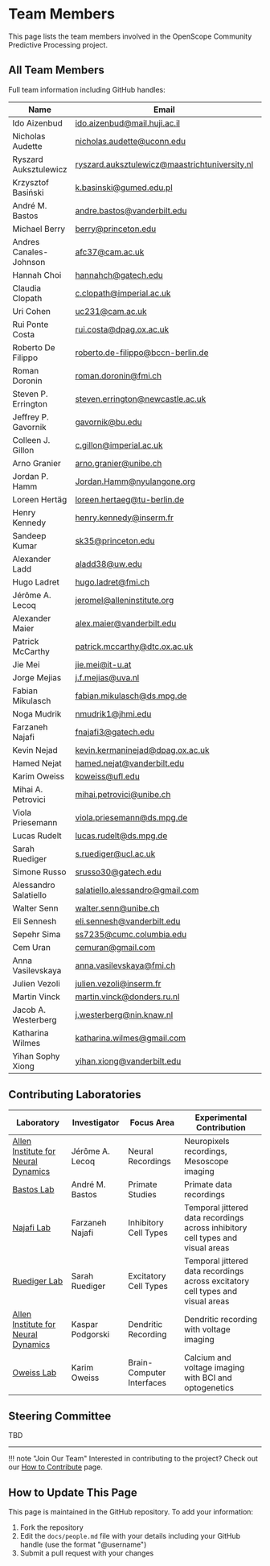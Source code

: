 # Team Members

This page lists the team members involved in the OpenScope Community Predictive Processing project.

## All Team Members

Full team information including GitHub handles:

| Name | Email | GitHub |
|------|-------|--------|
| Ido Aizenbud | ido.aizenbud@mail.huji.ac.il | |
| Nicholas Audette | nicholas.audette@uconn.edu | |
| Ryszard Auksztulewicz | ryszard.auksztulewicz@maastrichtuniversity.nl | |
| Krzysztof Basiński | k.basinski@gumed.edu.pl | |
| André M. Bastos | andre.bastos@vanderbilt.edu | @ABastos |
| Michael Berry | berry@princeton.edu | |
| Andres Canales-Johnson | afc37@cam.ac.uk | |
| Hannah Choi | hannahch@gatech.edu | |
| Claudia Clopath | c.clopath@imperial.ac.uk | |
| Uri Cohen | uc231@cam.ac.uk | |
| Rui Ponte Costa | rui.costa@dpag.ox.ac.uk | |
| Roberto De Filippo | roberto.de-filippo@bccn-berlin.de | |
| Roman Doronin | roman.doronin@fmi.ch | |
| Steven P. Errington | steven.errington@newcastle.ac.uk | |
| Jeffrey P. Gavornik | gavornik@bu.edu | |
| Colleen J. Gillon | c.gillon@imperial.ac.uk | |
| Arno Granier | arno.granier@unibe.ch | |
| Jordan P. Hamm | Jordan.Hamm@nyulangone.org | |
| Loreen Hertäg | loreen.hertaeg@tu-berlin.de | |
| Henry Kennedy | henry.kennedy@inserm.fr | |
| Sandeep Kumar | sk35@princeton.edu | |
| Alexander Ladd | aladd38@uw.edu | |
| Hugo Ladret | hugo.ladret@fmi.ch | |
| Jérôme A. Lecoq | jeromel@alleninstitute.org | @jeromelecoq |
| Alexander Maier | alex.maier@vanderbilt.edu | @maierav |
| Patrick McCarthy | patrick.mccarthy@dtc.ox.ac.uk | |
| Jie Mei | jie.mei@it-u.at | |
| Jorge Mejias | j.f.mejias@uva.nl | |
| Fabian Mikulasch | fabian.mikulasch@ds.mpg.de | |
| Noga Mudrik | nmudrik1@jhmi.edu | |
| Farzaneh Najafi | fnajafi3@gatech.edu | |
| Kevin Nejad | kevin.kermaninejad@dpag.ox.ac.uk | |
| Hamed Nejat | hamed.nejat@vanderbilt.edu | |
| Karim Oweiss | koweiss@ufl.edu | |
| Mihai A. Petrovici | mihai.petrovici@unibe.ch | |
| Viola Priesemann | viola.priesemann@ds.mpg.de | |
| Lucas Rudelt | lucas.rudelt@ds.mpg.de | |
| Sarah Ruediger | s.ruediger@ucl.ac.uk | @Sarruedi |
| Simone Russo | srusso30@gatech.edu | |
| Alessandro Salatiello | salatiello.alessandro@gmail.com | |
| Walter Senn | walter.senn@unibe.ch | |
| Eli Sennesh | eli.sennesh@vanderbilt.edu | |
| Sepehr Sima | ss7235@cumc.columbia.edu | |
| Cem Uran | cemuran@gmail.com | |
| Anna Vasilevskaya | anna.vasilevskaya@fmi.ch | |
| Julien Vezoli | julien.vezoli@inserm.fr | |
| Martin Vinck | martin.vinck@donders.ru.nl | |
| Jacob A. Westerberg | j.westerberg@nin.knaw.nl | |
| Katharina Wilmes | katharina.wilmes@gmail.com | |
| Yihan Sophy Xiong | yihan.xiong@vanderbilt.edu | |

## Contributing Laboratories

| Laboratory | Investigator | Focus Area | Experimental Contribution |
|------------|--------------|------------|---------------------------|
| [Allen Institute for Neural Dynamics](https://www.allenneuraldynamics.org/projects/openscope) | Jérôme A. Lecoq | Neural Recordings | Neuropixels recordings, Mesoscope imaging |
| [Bastos Lab](https://www.bastoslabvu.com) | André M. Bastos | Primate Studies | Primate data recordings |
| [Najafi Lab](https://www.najafilab.org) | Farzaneh Najafi | Inhibitory Cell Types | Temporal jittered data recordings across inhibitory cell types and visual areas |
| [Ruediger Lab](https://www.ruedigerlab.com/) | Sarah Ruediger | Excitatory Cell Types | Temporal jittered data recordings across excitatory cell types and visual areas |
| [Allen Institute for Neural Dynamics](https://www.allenneuraldynamics.org/projects/single-cell-computation) | Kaspar Podgorski | Dendritic Recording | Dendritic recording with voltage imaging |
| [Oweiss Lab](https://oweisslab.ece.ufl.edu) | Karim Oweiss | Brain-Computer Interfaces | Calcium and voltage imaging with BCI and optogenetics |

## Steering Committee

TBD

---

!!! note "Join Our Team"
    Interested in contributing to the project? Check out our [How to Contribute](how_to_contribute.md) page.

## How to Update This Page

This page is maintained in the GitHub repository. To add your information:

1. Fork the repository
2. Edit the `docs/people.md` file with your details including your GitHub handle (use the format "@username")
3. Submit a pull request with your changes
